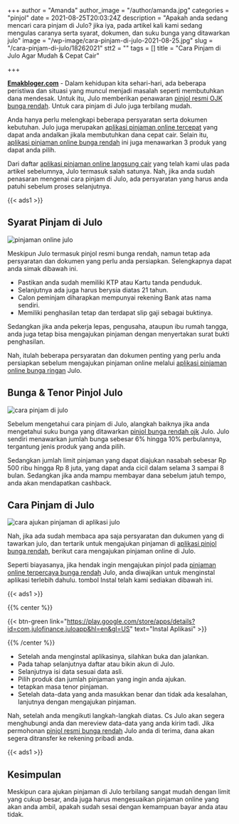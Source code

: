 +++
author = "Amanda"
author_image = "/author/amanda.jpg"
categories = "pinjol"
date = 2021-08-25T20:03:24Z
description = "Apakah anda sedang mencari cara pinjam di Julo? jika iya, pada artikel kali kami sedang mengulas caranya serta syarat, dokumen, dan suku bunga yang ditawarkan julo"
image = "/wp-image/cara-pinjam-di-julo-2021-08-25.jpg"
slug = "/cara-pinjam-di-julo/18262021"
stt2 = ""
tags = []
title = "Cara Pinjam di Julo Agar Mudah & Cepat Cair"

+++

[**Emakbloger.com**](/) - Dalam kehidupan kita sehari-hari, ada beberapa peristiwa dan situasi yang muncul menjadi masalah seperti membutuhkan dana mendesak. Untuk itu, Julo memberikan penawaran [pinjol resmi OJK bunga rendah](https://www.emakbloger.com/pinjol-resmi-ojk-bunga-rendah/08202021/). Untuk cara pinjam di Julo juga terbilang mudah.

Anda hanya perlu melengkapi beberapa persyaratan serta dokumen kebutuhan. Julo juga merupakan [aplikasi pinjaman online tercepat](https://www.emakbloger.com/aplikasi-pinjaman-online-tercepat/08212021/) yang dapat anda andalkan jikala membutuhkan dana cepat cair. Selain itu, [aplikasi pinjaman online bunga rendah](https://www.emakbloger.com/aplikasi-pinjol-bunga-rendah/08172021/) ini juga menawarkan 3 produk yang dapat anda pilih.

Dari daftar [aplikasi pinjaman online langsung cair](https://www.emakbloger.com/aplikasi-pinjaman-online-langsung-cair/08152021/) yang telah kami ulas pada artikel sebelumnya, Julo termasuk salah satunya. Nah, jika anda sudah penasaran mengenai cara pinjam di Julo, ada persyaratan yang harus anda patuhi sebelum proses selanjutnya.

{{< ads1 >}}

## Syarat Pinjam di Julo

![pinjaman online julo](/wp-image/julo-2021-08-15.jpg "pinjaman online julo")

Meskipun Julo termasuk pinjol resmi bunga rendah, namun tetap ada persyaratan dan dokumen yang perlu anda persiapkan. Selengkapnya dapat anda simak dibawah ini.

- Pastikan anda sudah memiliki KTP atau Kartu tanda penduduk.
- Selanjutnya ada juga harus berysia diatas 21 tahun.
- Calon peminjam diharapkan mempunyai rekening Bank atas nama sendiri.
- Memiliki penghasilan tetap dan terdapat slip gaji sebagai buktinya.

Sedangkan jika anda pekerja lepas, pengusaha, ataupun ibu rumah tangga, anda juga tetap bisa mengajukan pinjaman dengan menyertakan surat bukti penghasilan.

Nah, itulah beberapa persyaratan dan dokumen penting yang perlu anda persiapkan sebelum mengajukan pinjaman online melalui [aplikasi pinjaman online bunga ringan](https://www.emakbloger.com/aplikasi-pinjaman-online-bunga-ringan/08192021/) Julo.

## Bunga & Tenor Pinjol Julo

![cara pinjam di julo](/wp-image/julo-2021-08-14.jpg "cara pinjam di julo")

Sebelum mengetahui cara pinjam di Julo, alangkah baiknya jika anda mengetahui suku bunga yang ditawarkan [pinjol bunga rendah ojk](https://www.emakbloger.com/pinjol-bunga-rendah-ojk/08152021/) Julo. Julo sendiri menawarkan jumlah bunga sebesar 6% hingga 10% perbulannya, tergantung jenis produk yang anda pilih.

Sedangkan jumlah limit pinjaman yang dapat diajukan nasabah sebesar Rp 500 ribu hingga Rp 8 juta, yang dapat anda cicil dalam selama 3 sampai 8 bulan. Sedangkan jika anda mampu membayar dana sebelum jatuh tempo, anda akan mendapatkan cashback.

## Cara Pinjam di Julo

![cara ajukan pinjaman di aplikasi julo](/wp-image/cara-pinjam-di-aplikasi-julo-2021-08-25.jpg "cara ajukan pinjaman di aplikasi julo")

Nah, jika ada sudah membaca apa saja persyaratan dan dukumen yang di tawarkan julo, dan tertarik untuk mengajukan pinjaman di [aplikasi pinjol bunga rendah](https://www.emakbloger.com/aplikasi-pinjol-bunga-rendah/08172021/), berikut cara mengajukan pinjaman online di Julo.

Seperti biayasanya, jika hendak ingin mengajukan pinjol pada [pinjaman online terpercaya bunga rendah](https://www.emakbloger.com/pinjaman-online-terpercaya-bunga-rendah/08162021/) Julo, anda diwajikan untuk menginstal aplikasi terlebih dahulu. tombol Instal telah kami sediakan dibawah ini.

{{< ads1 >}}

{{% center %}}

{{< btn-green link="https://play.google.com/store/apps/details?id=com.julofinance.juloapp&hl=en&gl=US" text="Instal Aplikasi" >}}

{{% /center %}}

- Setelah anda menginstal aplikasinya, silahkan buka dan jalankan.
- Pada tahap selanjutnya daftar atau bikin akun di Julo.
- Selanjutnya isi data sesuai data asli.
- Pilih produk dan jumlah pinjaman yang ingin anda ajukan.
- tetapkan masa tenor pinjaman.
- Setelah data-data yang anda masukkan benar dan tidak ada kesalahan, lanjutnya dengan mengajukan pinjaman.

Nah, setelah anda mengikuti langkah-langkah diatas. Cs Julo akan segera menghubungi anda dan mereview data-data yang anda kirim tadi. Jika permohonan [pinjol resmi bunga rendah](https://www.emakbloger.com/pinjol-resmi-bunga-rendah/08152021/) Julo anda di terima, dana akan segera ditransfer ke rekening pribadi anda.

{{< ads1 >}}

## Kesimpulan

Meskipun cara ajukan pinjaman di Julo terbilang sangat mudah dengan limit yang cukup besar, anda juga harus mengesuaikan pinjaman online yang akan anda ambil, apakah sudah sesai dengan kemampuan bayar anda atau tidak.
